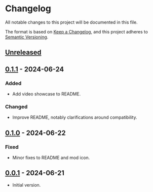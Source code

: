 # Changelog

All notable changes to this project will be documented in this file.

The format is based on [Keep a Changelog](https://keepachangelog.com/en/1.1.0/),
and this project adheres to [Semantic Versioning](https://semver.org/spec/v2.0.0.html).

## [Unreleased]

## [0.1.1] - 2024-06-24

### Added

- Add video showcase to README.

### Changed

- Improve README, notably clarifications around compatibility.

## [0.1.0] - 2024-06-22

### Fixed

- Minor fixes to README and mod icon.

## [0.0.1] - 2024-06-21

- Initial version.

[unreleased]: https://github.com/nbusseneau/ColoredFoodUI/compare/0.1.1...HEAD
[0.1.1]: https://github.com/nbusseneau/ColoredFoodUI/compare/0.1.0...0.1.1
[0.1.0]: https://github.com/nbusseneau/ColoredFoodUI/compare/0.0.1...0.1.0
[0.0.1]: https://github.com/nbusseneau/ColoredFoodUI/compare/898edac676143f56c91734b38f756fb45d858e26...0.0.1
